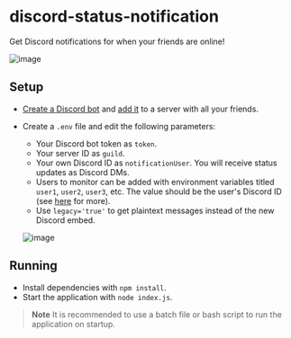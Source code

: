 # discord-status-notification

Get Discord notifications for when your friends are online!

![image](https://user-images.githubusercontent.com/62234360/225537919-9424615b-2995-4f91-82fa-763b56f616e4.png)

## Setup
- [Create a Discord bot](https://discordjs.guide/preparations/setting-up-a-bot-application.html#what-is-a-token-anyway) and [add it](https://discordjs.guide/preparations/adding-your-bot-to-servers.html#creating-and-using-your-invite-link) to a server with all your friends.

- Create a `.env` file and edit the following parameters:

  - Your Discord bot token as `token`.
  - Your server ID as `guild`.
  - Your own Discord ID as `notificationUser`. You will receive status updates as Discord DMs.
  - Users to monitor can be added with environment variables titled `user1`, `user2`, `user3`, etc. The value should be the user's Discord ID (see [here](https://support.discord.com/hc/en-us/articles/206346498-Where-can-I-find-my-User-Server-Message-ID-) for more).
  - Use `legacy='true'` to get plaintext messages instead of the new Discord embed.

  ![image](https://user-images.githubusercontent.com/62234360/225538160-eaf1ccf1-dd59-4c31-a429-f5412c9b786b.png)

## Running
- Install dependencies with `npm install`.
- Start the application with `node index.js`.
> **Note**
> It is recommended to use a batch file or bash script to run the application on startup.
